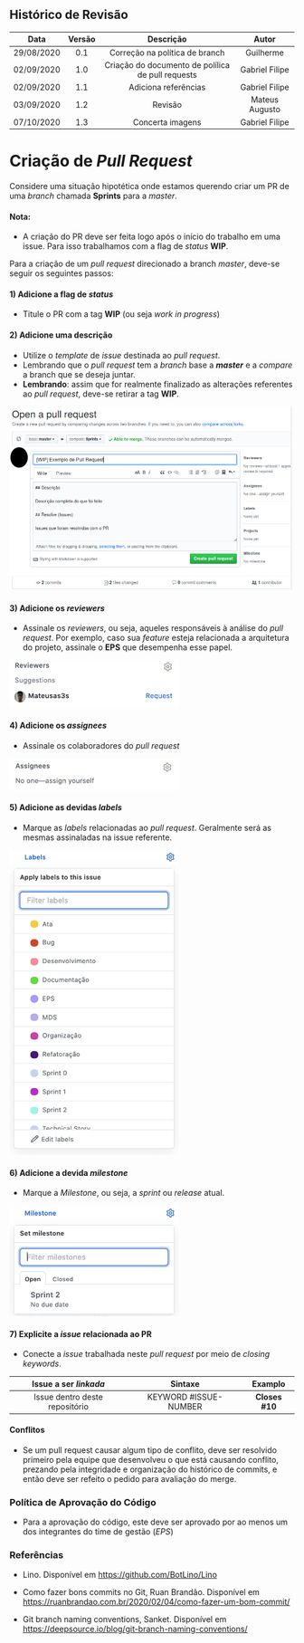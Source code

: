## Histórico de Revisão

|Data       | Versão | Descrição            | Autor             |
|:----------:|:------:|:--------------------:|:-----------------:|
| 29/08/2020 | 0.1 | Correção na política de branch       |   Guilherme  |
| 02/09/2020 | 1.0 | Criação do documento de polílica de pull requests  | Gabriel Filipe |
| 02/09/2020 | 1.1 | Adiciona referências  | Gabriel Filipe |
| 03/09/2020 |   1.2   | Revisão | Mateus Augusto |
| 07/10/2020 | 1.3 | Concerta imagens  | Gabriel Filipe |

# Criação de _Pull Request_

Considere uma situação hipotética onde estamos querendo criar um PR de uma _branch_ chamada **Sprints** para a _master_.

#### Nota:

- A criação do PR deve ser feita logo após o início do trabalho em uma issue. Para isso trabalhamos com a flag de _status_ **WIP**.


 Para a criação de um _pull request_ direcionado a branch _master_, deve-se seguir os seguintes passos:


#### 1) Adicione a flag de _status_

* Titule o PR com a tag **WIP** (ou seja _work in progress_) 

#### 2) Adicione uma descrição

* Utilize o _template_ de _issue_ destinada ao _pull request_.
* Lembrando que o _pull request_ tem a _branch_ base a **_master_** e a _compare_ a branch que se deseja juntar.
* **Lembrando**: assim que for realmente finalizado as alterações referentes ao _pull request_, deve-se retirar a tag **WIP**.

[<img src="https://raw.githubusercontent.com/fga-eps-mds/2020.1-Grupo6/master/docs/policies/img/pr_template.png" width="500">](./img/pr_template.png)
 
#### 3) Adicione os _reviewers_ 

* Assinale os _reviewers_, ou seja, aqueles responsáveis à análise do _pull request_. Por exemplo, caso sua _feature_ esteja relacionada a arquitetura do projeto, assinale o **EPS** que desempenha esse papel.

[<img src="https://raw.githubusercontent.com/fga-eps-mds/2020.1-Grupo6/master/docs/policies/img/pr_reviewers.png" width="300">](./img/pr_reviewers.png)


#### 4) Adicione os _assignees_

* Assinale os colaboradores do _pull request_

[<img src="https://raw.githubusercontent.com/fga-eps-mds/2020.1-Grupo6/master/docs/policies/img/pr_assign.png" width="300">](./img/pr_assign.png)

#### 5) Adicione as devidas _labels_

* Marque as _labels_ relacionadas ao _pull request_. Geralmente será as mesmas assinaladas na issue referente.

[<img src="https://raw.githubusercontent.com/fga-eps-mds/2020.1-Grupo6/master/docs/policies/img/pr_labels.png" width="300">](./img/pr_labels.png)

#### 6) Adicione a devida _milestone_

* Marque a _Milestone_, ou seja, a _sprint_ ou _release_ atual.

[<img src="https://raw.githubusercontent.com/fga-eps-mds/2020.1-Grupo6/master/docs/policies/img/pr_milestone.png" width="300">](./img/pr_milestone.png)

#### 7) Explicite a _issue_ relacionada ao PR

* Conecte a _issue_ trabalhada neste _pull request_ por meio de _closing keywords_.


| Issue a ser _linkada_ | Sintaxe | Examplo |
|:----------:|:------:|:--------------------:|
|Issue dentro deste repositório|KEYWORD #ISSUE-NUMBER|**Closes #10**|

#### Conflitos

* Se um pull request causar algum tipo de conflito, deve ser resolvido primeiro pela equipe que desenvolveu o que está causando conflito, prezando pela integridade e organização do histórico de commits, e então deve ser refeito o pedido para avaliação do merge.

### Política de Aprovação do Código

* Para a aprovação do código, este deve ser aprovado por ao menos um dos integrantes do time de gestão (_EPS_)

### Referências

* Lino. Disponível em <https://github.com/BotLino/Lino>

* Como fazer bons commits no Git, Ruan Brandão. Disponível em <https://ruanbrandao.com.br/2020/02/04/como-fazer-um-bom-commit/>

* Git branch naming conventions, Sanket. Disponível em <https://deepsource.io/blog/git-branch-naming-conventions/>
